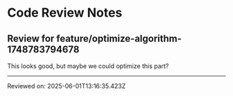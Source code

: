 # Code Review Notes

## Review for feature/optimize-algorithm-1748783794678

This looks good, but maybe we could optimize this part?

---
Reviewed on: 2025-06-01T13:16:35.423Z